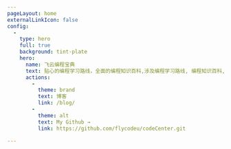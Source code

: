 ```yaml
---
pageLayout: home
externalLinkIcon: false
config:
  -
    type: hero
    full: true
    background: tint-plate
    hero:
      name: 飞云编程宝典
      text: 贴心的编程学习路线，全面的编程知识百科,涉及编程学习路线, 编程知识百科, Java, 前端, 后端, 编程学习, 项目, IT, 求职, 面经
      actions:
        -
          theme: brand
          text: 博客
          link: /blog/
        -
          theme: alt
          text: My Github →
          link: https://github.com/flycodeu/codeCenter.git
        
---
```

